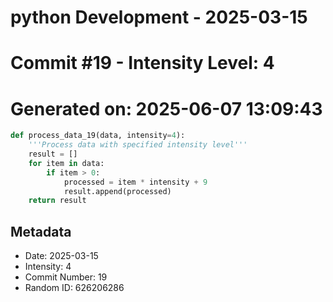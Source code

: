 ﻿# python Development - 2025-03-15
# Commit #19 - Intensity Level: 4
# Generated on: 2025-06-07 13:09:43
```python
def process_data_19(data, intensity=4):
    '''Process data with specified intensity level'''
    result = []
    for item in data:
        if item > 0:
            processed = item * intensity + 9
            result.append(processed)
    return result
```
## Metadata
- Date: 2025-03-15
- Intensity: 4
- Commit Number: 19
- Random ID: 626206286

